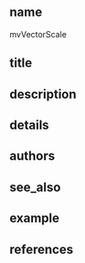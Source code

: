 ## name
mvVectorScale
## title
## description
## details
## authors
## see_also
## example
## references
